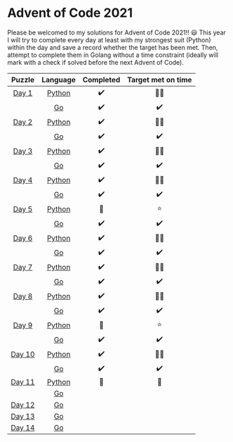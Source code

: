 # Advent of Code 2021 

Please be welcomed to my solutions for Advent of Code 2021!! :smiley:
This year I will try to complete every day at least with my strongest suit (Python) within the day and save a record whether the target has been met. Then, attempt to complete them in Golang without a time constraint (ideally will mark with a check if solved before the next Advent of Code). 

| Puzzle | Language |     Completed    | Target met on time |
|:------:|:--------:|:----------------:|:----------:|
| [Day 1](./day_1)  |  [Python](./day_1/day_1.py)  |:heavy_check_mark:|:star2::star2:|
|        |    [Go](./day_1/day_1.go)    |:heavy_check_mark:|:heavy_check_mark:| 
| [Day 2](./day_2)  |  [Python](./day_2/day_2.py)  |:heavy_check_mark:|:star2::star2:|
|        |    [Go](./day_2/day_2.go)    |:heavy_check_mark:|:heavy_check_mark:|
| [Day 3](./day_3)  |  [Python](./day_3/day_3.py)  |:heavy_check_mark:|:star2::star2:|
|        |    [Go](./day_3/day_3.go)    | :heavy_check_mark:  |:heavy_check_mark:|
| [Day 4](./day_4)  |  [Python](./day_4/day_4.py)  |:heavy_check_mark:|:star2::star2:|
|        |    [Go](./day_4/day_4.go)    | :heavy_check_mark:  |:heavy_check_mark:|
| [Day 5](./day_5)  |  [Python](./day_5/day_5.py)  |:woozy_face:|:star:|
|        |    [Go](./day_5/day_5.go)    | :heavy_check_mark:  | :heavy_check_mark: |
| [Day 6](./day_6)  |  [Python](./day_6/day_6.py)  |:heavy_check_mark:|:star2::star2:|
|        |    [Go](./day_6/day_6.go)    | :heavy_check_mark: | :heavy_check_mark: |
| [Day 7](./day_7)  |  [Python](./day_7/day_7.py)  |:heavy_check_mark:|:star2::star2:|
|        |    [Go](./day_7/day_7.go)    | :heavy_check_mark:  | :heavy_check_mark: |
| [Day 8](./day_8)  |  [Python](./day_8/day_8.py)  |:heavy_check_mark:|:star2::star2:|
|        |    [Go](./day_8/day_8.go)    | :heavy_check_mark:  |:heavy_check_mark:|
| [Day 9](./day_9)  |  [Python](./day_9/day_9.py)  |:woozy_face:|:star:|
|        |    [Go](./day_9/day_9.go)    | :heavy_check_mark:  |:heavy_check_mark:|
| [Day 10](./day_10)  |  [Python](./day_10/day_10.py)  |:heavy_check_mark:|:star2::star2:|
|        |    [Go](./day_10/10.go)    | :heavy_check_mark:  |:heavy_check_mark:|
| [Day 11](./day_11)  |  [Python](./day_11/day_11.py)  |:woozy_face:|:woozy_face:|
|        |    [Go](/day_11/11.go)    |   ||
| [Day 12](./day_12)  |  [Go](./day_12/12.go)  | | |
| [Day 13](./day_13)  |  [Go](./day_13/13.go)  | | |
| [Day 14](./day_14)  |  [Go](./day_14/14.go)  | | |
